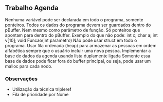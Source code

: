 ## Trabalho Agenda
Nenhuma variável pode ser declarada em todo o programa, somente ponteiros. Todos os dados do programa devem ser guardados dentro do pBuffer.
Nem mesmo como parâmetro de função. Só ponteiros que apontam para dentro do pBuffer.
Exemplo do que não pode: int c; char a; int v[10]; void Funcao(int parametro)
Não pode usar struct em todo o programa.
Usar fila ordenada (heap) para armazenar as pessoas em ordem alfabética sempre que o usuário incluir uma nova pessoa.
Implementar a base de dados da agenda usando lista duplamente ligada
Somente essa base de dados pode ficar fora do buffer principal, ou seja, pode usar um malloc para cada nodo.

### Observações
- Utilização da técnica tripleref
- Fila de prioridade por Nome

